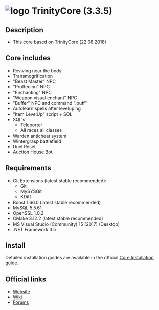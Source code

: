 # ![logo](https://community.trinitycore.org/public/style_images/1_trinitycore.png) TrinityCore (3.3.5)

## Description

* This core based on TrinityCore (22.08.2018)

## Core includes

* Reviving near the body
* Transmogrification
* "Beast Master" NPC
* "Proffecion" NPC
* "Enchanting" NPC
* "Weapon visual enchant" NPC
* "Buffer" NPC and command ".buff"
* Autolearn spells after leveluping
* "Item LevelUp" script + SQL
* SQL's:
	- Teleporter
	- All races all classes
* Warden anticheat system
* Wintergrasp battlefield
* Duel Reset
* Auction House Bot

## Requirements

* Git Extensions (latest stable recommended):
	- Git
	- MySYSGit
	- KDiff
* Boost 1.66.0 (latest stable recommended)
* MySQL 5.5.61
* OpenSSL 1.0.2
* CMake 3.12.2 (latest stable recommended)
* MS Visual Studio (Community) 15 (2017) (Desktop)
* .NET Framework 3.5

## Install

Detailed installation guides are available in the official [Core Installation](https://trinitycore.atlassian.net/wiki/spaces/tc/pages/10977329/Windows+Core+Installation) guide.

## Official links

* [Website](https://www.trinitycore.org)
* [Wiki](https://www.trinitycore.info)
* [Forums](https://community.trinitycore.org)
